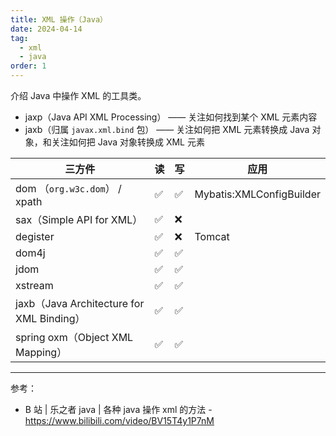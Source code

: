 ```yaml
---
title: XML 操作（Java）
date: 2024-04-14
tag:
  - xml
  - java
order: 1
---
```


介绍 Java 中操作 XML 的工具类。

<!-- more -->

- jaxp（Java API XML Processing） —— 关注如何找到某个 XML 元素内容
- jaxb（归属 `javax.xml.bind` 包） —— 关注如何把 XML 元素转换成 Java 对象，和关注如何把 Java 对象转换成 XML 元素

| 三方件                                    | 读  | 写  | 应用                     |
| ----------------------------------------- | --- | --- | ------------------------ |
| dom （`org.w3c.dom`） / xpath             | ✅  | ✅  | Mybatis:XMLConfigBuilder |
| sax（Simple API for XML）                 | ✅  | ❌  |
| degister                                  | ✅  | ❌  | Tomcat                   |
| dom4j                                     | ✅  | ✅  |
| jdom                                      | ✅  | ✅  |
| xstream                                   | ✅  | ✅  |
| jaxb（Java Architecture for XML Binding） | ✅  | ✅  |
| spring oxm（Object XML Mapping）          | ✅  | ✅  |

---

参考：

- B 站 | 乐之者 java | 各种 java 操作 xml 的方法 - https://www.bilibili.com/video/BV15T4y1P7nM
